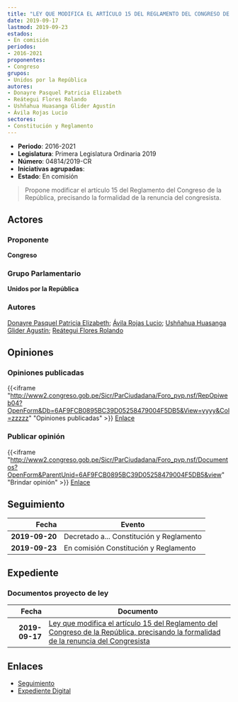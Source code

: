 ```yaml
---
title: "LEY QUE MODIFICA EL ARTÍCULO 15 DEL REGLAMENTO DEL CONGRESO DE LA REPÚBLICA, PRECISANDO LA FORMALIZADAD DE LA RENUNCIA DEL CONGRESISTA"
date: 2019-09-17
lastmod: 2019-09-23
estados:
- En comisión
periodos:
- 2016-2021
proponentes:
- Congreso
grupos:
- Unidos por la República
autores:
- Donayre Pasquel Patricia Elizabeth
- Reátegui Flores Rolando
- Ushñahua Huasanga Glider Agustín
- Ávila Rojas Lucio
sectores:
- Constitución y Reglamento
---
```

- **Periodo**: 2016-2021
- **Legislatura**: Primera Legislatura Ordinaria 2019
- **Número**: 04814/2019-CR
- **Iniciativas agrupadas**: 
- **Estado**: En comisión

> Propone modificar el artículo 15 del Reglamento del Congreso de la República, precisando la formalidad de la renuncia del congresista.


## Actores

### Proponente

**Congreso**

### Grupo Parlamentario

**Unidos por la República**

### Autores

[Donayre Pasquel Patricia Elizabeth](mailto:mailto:pdonayre@congreso.gob.pe); [Ávila Rojas Lucio](mailto:mailto:lavilar@congreso.gob.pe); [Ushñahua Huasanga Glider Agustín](mailto:mailto:gushnahua@congreso.gob.pe); [Reátegui Flores Rolando](mailto:mailto:rreategui@congreso.gob.pe)

## Opiniones

### Opiniones publicadas

{{<iframe "http://www2.congreso.gob.pe/Sicr/ParCiudadana/Foro_pvp.nsf/RepOpiweb04?OpenForm&Db=6AF9FCB0895BC39D05258479004F5DB5&View=yyyy&Col=zzzzz" "Opiniones publicadas" >}}
[Enlace](http://www2.congreso.gob.pe/Sicr/ParCiudadana/Foro_pvp.nsf/RepOpiweb04?OpenForm&Db=6AF9FCB0895BC39D05258479004F5DB5&View=yyyy&Col=zzzzz)

### Publicar opinión

{{<iframe "http://www2.congreso.gob.pe/Sicr/ParCiudadana/Foro_pvp.nsf/Documentos?OpenForm&ParentUnid=6AF9FCB0895BC39D05258479004F5DB5&view" "Brindar opinión" >}}
[Enlace](http://www2.congreso.gob.pe/Sicr/ParCiudadana/Foro_pvp.nsf/Documentos?OpenForm&ParentUnid=6AF9FCB0895BC39D05258479004F5DB5&view)


## Seguimiento

| Fecha | Evento |
|------:|--------|
| **2019-09-20** | Decretado a... Constitución y Reglamento |
| **2019-09-23** | En comisión Constitución y Reglamento |

## Expediente

### Documentos proyecto de ley

| Fecha | Documento |
|------:|-----------|
| **2019-09-17** | [Ley que modifica el artículo 15 del Reglamento del Congreso de la República, precisando la formalidad de la renuncia del Congresista](http://www.leyes.congreso.gob.pe/Documentos/2016_2021/Proyectos_de_Ley_y_de_Resoluciones_Legislativas/PL04814_20190917.pdf) |

## Enlaces

- [Seguimiento](http://www2.congreso.gob.pe/Sicr/TraDocEstProc/CLProLey2016.nsf/f7fff46988ca05b1052578e100829cc7/c9b668d64a4bcec40525847900600793?OpenDocument)
- [Expediente Digital](http://www2.congreso.gob.pe/Sicr/TraDocEstProc/Expvirt_2011.nsf/visbusqptramdoc1621/04814?opendocument)

